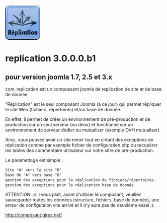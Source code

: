 <img src="logo_replication.png">

replication 3.0.0.0.b1
===========
pour version joomla 1.7, 2.5 et 3.x
-----------

  com_replication est un compossant joomla de replication de site et de base de donnée


"Réplication" est le seul composant Joomla (à ce jour) qui permet répliquer le site Web (fichiers, répertoires) et/ou base de donnée.

En effet, il permet de créer un environnement de pré-production et de production sur un seul serveur (ou deux) et fonctionne sur un environnement de serveur dédier ou mutualiser (exemple OVH mutualiser).

Ainsi, vous pouvez avoir un site miroir tout en créant des exceptions de réplication comme par exemple fichier de configuration.php ou recupérer les tables des commentaire utilisateur sur votre sitre de pre-production.

Le paramettage est simple :

    Site "A" vers le site "B"
    Base de "A" vers base "B"
    gestion des exceptions pour la réplication de fichiers/répertoires
    gestion des exceptions pour la réplication base de donnée


ATTENTION : s’il vous plaît, avant d'utiliser le composant, veuillez sauvegarder toutes les données (structure, fichiers, base de donnée), une erreur de configutaion vite arrivé et il n'y aura pas de deuxième essai ;).


http://composant.gires.net/
